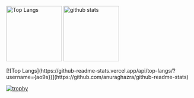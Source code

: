 <p align="left"> 
  <img alt="Top Langs" height="150px" src="https://github-readme-stats.vercel.app/api/top-langs/?username={ao9s}&layout=compact&count_private=true&show_icons=true&theme=onedark" />
  <img alt="github stats" height="150px" src="https://github-readme-stats.vercel.app/api?username={ao9s}&count_private=true&show_icons=true&show_icons=true&theme=onedark" />
</p>
[![Top Langs](https://github-readme-stats.vercel.app/api/top-langs/?username={ao9s})](https://github.com/anuraghazra/github-readme-stats)

[![trophy](https://github-profile-trophy.vercel.app/?username={ao9s}&theme=onedark&column=7)](https://github.com/ryo-ma/github-profile-trophy)
